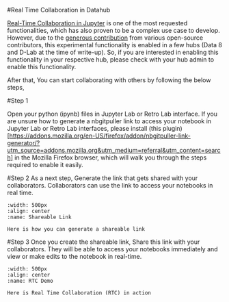 #Real Time Collaboration in Datahub

[Real-Time Collaboration in Jupyter](https://github.com/jupyterlab/rtc) is one of the most requested functionalities, which has also proven to be a complex use case to develop. However, due to the [generous contribution](https://github.com/jupyterlab/rtc/graphs/contributors) from various open-source contributors, this experimental functionality is enabled in a few hubs (Data 8 and D-Lab at the time of write-up). So, if you are interested in enabling this functionality in your respective hub, please check with your hub admin to enable this functionality. 

After that, You can start collaborating with others by following the below steps,

#Step 1

Open your python (ipynb) files in Jupyter Lab or Retro Lab interface. If you are unsure how to generate a nbgitpuller link to access your notebook in Jupyter Lab or Retro Lab interfaces, please install (this plugin)[https://addons.mozilla.org/en-US/firefox/addon/nbgitpuller-link-generator/?utm_source=addons.mozilla.org&utm_medium=referral&utm_content=search] in the Mozilla Firefox browser, which will walk you through the steps required to enable it easily.

#Step 2
As a next step, Generate the link that gets shared with your collaborators. Collaborators can use the link to access your notebooks in real time.

```{figure} ../images/RTC_demo.gif
:width: 500px
:align: center
:name: Shareable Link

Here is how you can generate a shareable link
```

#Step 3
Once you create the shareable link, Share this link with your collaborators. They will be able to access your notebooks immediately and view or make edits to the notebook in real-time.

```{figure} ../images/Share_link.gif
:width: 500px
:align: center
:name: RTC Demo

Here is Real Time Collaboration (RTC) in action
```